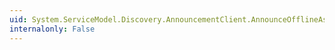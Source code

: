 ```yaml
---
uid: System.ServiceModel.Discovery.AnnouncementClient.AnnounceOfflineAsync(System.ServiceModel.Discovery.EndpointDiscoveryMetadata)
internalonly: False
---
```


